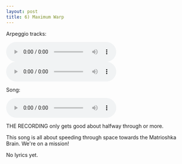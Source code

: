 ```yaml
---
layout: post
title: 6) Maximum Warp
---
```

Arpeggio tracks:

<audio controls>
<source src="{{ site.baseurl }}/audio/maxwarp-arp-1.mp3" type="audio/mpeg">
</audio>


<audio controls>
<source src="{{ site.baseurl }}/audio/maxwarp-arp-2.mp3" type="audio/mpeg">
</audio>

Song:

<audio controls>
<source src="{{ site.baseurl }}/audio/maximum-warp.mp3" type="audio/mpeg">
</audio>

THE RECORDING only gets good about halfway through or more.

This song is all about speeding through space towards the Matrioshka Brain. We're on a mission!

No lyrics yet.